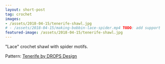 ```yaml
---
layout: short-post
tag: crochet
images: 
- /assets/2018-04-15/tenerife-shawl.jpg
# - /assets/2018-04-15/making-bobbin-lace-spider.mp4 TODO: add support for .mp4
featured-image: /assets/2018-04-15/tenerife-shawl.jpg
---
```

"Lace" crochet shawl with spider motifs<!--more-->.

Pattern: [Tenerife by DROPS Design](https://www.garnstudio.com/pattern.php?id=3218&cid=17)